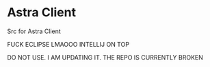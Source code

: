 # Astra Client
 Src for Astra Client

FUCK ECLIPSE LMAOOO INTELLIJ ON TOP

DO NOT USE. I AM UPDATING IT. THE REPO IS CURRENTLY BROKEN
